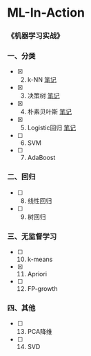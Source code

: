 # ML-In-Action

### 《机器学习实战》
### 一、分类
- [x] 2. k-NN [笔记](https://lijianhua.xyz/2018/08/01/k-%E8%BF%91%E9%82%BB%E7%AE%97%E6%B3%95/)
- [x] 3. 决策树 [笔记](https://lijianhua.xyz/2018/11/17/%E5%86%B3%E7%AD%96%E6%A0%91%E7%AE%97%E6%B3%95%E4%B9%8BID3-C4.5/)
- [x] 4. 朴素贝叶斯 [笔记](https://lijianhua.xyz/2018/07/16/%E5%9F%BA%E4%BA%8E%E6%A6%82%E7%8E%87%E8%AE%BA%E7%9A%84%E5%88%86%E7%B1%BB%E6%96%B9%E6%B3%95-%E6%9C%B4%E7%B4%A0%E8%B4%9D%E5%8F%B6%E6%96%AF/)
- [x] 5. Logistic回归  [笔记](https://lijianhua.xyz/2018/07/21/Logistic%E5%9B%9E%E5%BD%92/)
- [ ] 6. SVM
- [ ] 7. AdaBoost

### 二、回归
- [ ] 8. 线性回归
- [ ] 9. 树回归

### 三、无监督学习
- [ ] 10. k-means
- [x] 11. Apriori
- [ ] 12. FP-growth

### 四、其他
- [ ] 13. PCA降维
- [ ] 14. SVD


